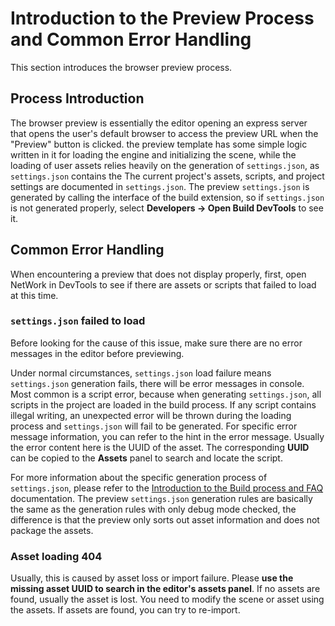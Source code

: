 # Introduction to the Preview Process and Common Error Handling

This section introduces the browser preview process.

## Process Introduction

The browser preview is essentially the editor opening an express server that opens the user's default browser to access the preview URL when the "Preview" button is clicked. the preview template has some simple logic written in it for loading the engine and initializing the scene, while the loading of user assets relies heavily on the generation of `settings.json`, as `settings.json` contains the The current project's assets, scripts, and project settings are documented in `settings.json`. The preview `settings.json` is generated by calling the interface of the build extension, so if `settings.json` is not generated properly, select **Developers -> Open Build DevTools** to see it.

## Common Error Handling

When encountering a preview that does not display properly, first, open NetWork in DevTools to see if there are assets or scripts that failed to load at this time.

### `settings.json` failed to load

Before looking for the cause of this issue, make sure there are no error messages in the editor before previewing.

Under normal circumstances, `settings.json` load failure means `settings.json` generation fails, there will be error messages in console. Most common is a script error, because when generating `settings.json`, all scripts in the project are loaded in the build process. If any script contains illegal writing, an unexpected error will be thrown during the loading process and `settings.json` will fail to be generated. For specific error message information, you can refer to the hint in the error message. Usually the error content here is the UUID of the asset. The corresponding **UUID** can be copied to the __Assets__ panel to search and locate the script.

For more information about the specific generation process of `settings.json`, please refer to the [Introduction to the Build process and FAQ](../publish/build-guide.md) documentation. The preview `settings.json` generation rules are basically the same as the generation rules with only debug mode checked, the difference is that the preview only sorts out asset information and does not package the assets.

### Asset loading 404

Usually, this is caused by asset loss or import failure. Please **use the missing asset UUID to search in the editor's assets panel**. If no assets are found, usually the asset is lost. You need to modify the scene or asset using the assets. If assets are found, you can try to re-import.
